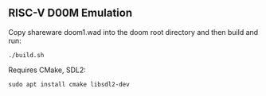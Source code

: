 ## RISC-V D00M Emulation

Copy shareware doom1.wad into the doom root directory and then build and run:

```
./build.sh
```

Requires CMake, SDL2:

```
sudo apt install cmake libsdl2-dev
```
